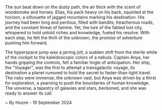 
The sun beat down on the dusty path, the air thick with the scent of woodsmoke and horses. Elias, his pack heavy on his back, squinted at the horizon, a silhouette of jagged mountains marking his destination. His journey had been long and perilous, filled with bandits, treacherous roads, and the constant threat of famine. Yet, the lure of the fabled lost city, whispered to hold untold riches and knowledge, fueled his resolve. With each step, he felt the thrill of the unknown, the promise of adventure pushing him forward. 

The hyperspace jump was a jarring jolt, a sudden shift from the sterile white of the cockpit to the kaleidoscopic colors of a nebula. Captain Anya, her hands gripping the controls, felt a familiar tingle of anticipation. Her ship, the "Voyager", was the first to attempt a transgalactic voyage, its destination a planet rumored to hold the secret to faster-than-light travel. The risks were immense, the unknown vast, but Anya was driven by a thirst for exploration, a yearning to push the boundaries of human knowledge. The universe, a tapestry of galaxies and stars, beckoned, and she was ready to answer its call. 

~ By Hozmi - 19 September 2024
